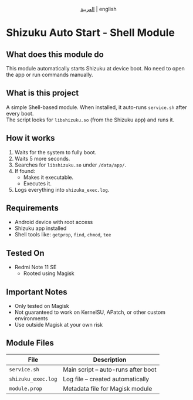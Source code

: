 <p align="center"><a href="README_AR.md">العربية</a> | english</p>

# Shizuku Auto Start - Shell Module

## What does this module do

This module automatically starts Shizuku at device boot. No need to open the app or run commands manually.

## What is this project

A simple Shell-based module. When installed, it auto-runs `service.sh` after every boot.  
The script looks for `libshizuku.so` (from the Shizuku app) and runs it.

## How it works

1. Waits for the system to fully boot.
2. Waits 5 more seconds.
3. Searches for `libshizuku.so` under `/data/app/`.
4. If found:
   - Makes it executable.
   - Executes it.
5. Logs everything into `shizuku_exec.log`.

## Requirements

- Android device with root access
- Shizuku app installed
- Shell tools like: `getprop`, `find`, `chmod`, `tee`

## Tested On

- Redmi Note 11 SE  
  - Rooted using Magisk

## Important Notes

- Only tested on Magisk
- Not guaranteed to work on KernelSU, APatch, or other custom environments
- Use outside Magisk at your own risk

## Module Files

| File               | Description                             |
|--------------------|-----------------------------------------|
| `service.sh`       | Main script – auto-runs after boot      |
| `shizuku_exec.log` | Log file – created automatically        |
| `module.prop`      | Metadata file for Magisk module         |
